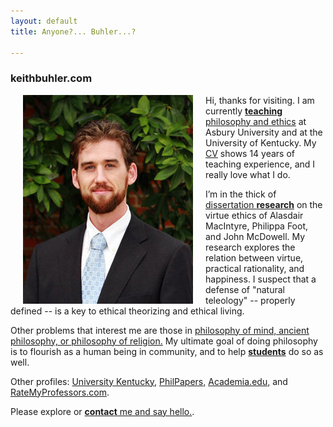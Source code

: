```yaml
---
layout: default
title: Anyone?... Buhler...?  

--- 
```


### keithbuhler.com

<img src="/img/keithbuhler-golden.png" alt="Keith" align="left" hspace="20"> 

Hi, thanks for visiting. I am currently [**teaching** philosophy and ethics](/teaching) at Asbury University and at the University of Kentucky. My [CV](/Buhler-CV) shows 14 years of teaching experience, and I really love what I do. 

I’m in the thick of [dissertation **research**](/research) on the virtue ethics of Alasdair MacIntyre, Philippa Foot, and John McDowell. My research explores the relation between virtue, practical rationality, and happiness. I suspect that a defense of "natural teleology" -- properly defined -- is a key to ethical theorizing and ethical living. 

Other problems that interest me are those in [philosophy of mind, ancient philosophy, or philosophy of religion.](https://uky.academia.edu/KeithBuhler) My ultimate goal of doing philosophy is to flourish as a human being in community, and to help [**students**](/philosophy) do so as well. 

Other profiles: [University Kentucky,](https://philosophy.as.uky.edu/users/kebu226) [PhilPapers,](http://philpapers.org/profile/47267) [Academia.edu,](https://uky.academia.edu/KeithBuhler) and [RateMyProfessors.com](http://www.ratemyprofessors.com/ShowRatings.jsp?tid=1822771). 

Please explore or [**contact** me and say hello.](emailto:keithedbuhler@gmail.com).  
